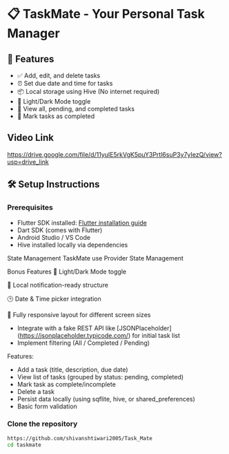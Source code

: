 # 📋 TaskMate - Your Personal Task Manager

## 🚀 Features

- ✅ Add, edit, and delete tasks
- ⏰ Set due date and time for tasks
- 📦 Local storage using Hive (No internet required)
- 🌙 Light/Dark Mode toggle
- 📂 View all, pending, and completed tasks
- 🔔 Mark tasks as completed

## Video Link
https://drive.google.com/file/d/11yuIE5rkVgK5puY3Prtl6suP3y7yIezQ/view?usp=drive_link


## 🛠️ Setup Instructions

### Prerequisites
- Flutter SDK installed: [Flutter installation guide](https://docs.flutter.dev/get-started/install)
- Dart SDK (comes with Flutter)
- Android Studio / VS Code
- Hive installed locally via dependencies

State Management
TaskMate use Provider State Management


 Bonus Features
🎨 Light/Dark Mode toggle

🧠 Local notification-ready structure

🕒 Date & Time picker integration

📱 Fully responsive layout for different screen sizes

* Integrate with a fake REST API like [JSONPlaceholder]   (https://jsonplaceholder.typicode.com/) for initial task list
* Implement filtering (All / Completed / Pending)


Features:

* Add a task (title, description, due date)
* View list of tasks (grouped by status: pending, completed)
* Mark task as complete/incomplete
* Delete a task
* Persist data locally (using sqflite, hive, or shared_preferences)
* Basic form validation

### Clone the repository
```bash
https://github.com/shivanshtiwari2005/Task_Mate
cd taskmate
